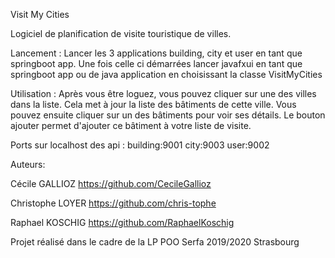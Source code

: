 Visit My Cities

Logiciel de planification de visite touristique de villes.

Lancement :
Lancer les 3 applications building, city et user en tant que springboot app.
Une fois celle ci démarrées lancer javafxui en tant que springboot app ou de
java application en choisissant la classe VisitMyCities

Utilisation :
Après vous être loguez, vous pouvez cliquer sur une des villes dans la liste.
Cela met à jour la liste des bâtiments de cette ville.
Vous pouvez ensuite cliquer sur un des bâtiments pour voir ses détails.
Le bouton ajouter permet d'ajouter ce bâtiment à votre liste de visite.

Ports sur localhost des api :
building:9001
city:9003
user:9002

Auteurs:

Cécile GALLIOZ
https://github.com/CecileGallioz

Christophe LOYER
https://github.com/chris-tophe

Raphael KOSCHIG
https://github.com/RaphaelKoschig

Projet réalisé dans le cadre de la LP POO Serfa 2019/2020 Strasbourg

